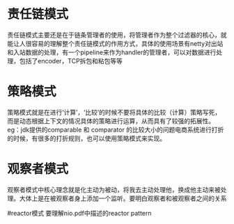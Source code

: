 # 责任链模式
责任链模式主要还是在于链条管理者的使用，将管理者作为整个过滤器的核心，就能让人很容易的理解整个责任链模式的作用方式，具体的使用场景有netty对出站和入站数据的处理，有一个pipeline来作为handler的管理者，可以对数据进行处理，包括了encoder，TCP拆包和粘包等等





# 策略模式
策略模式就是在进行‘计算’，‘比较’的时候不要将具体的比较（计算）策略写死，而是动态根据上下文的情况具体的策略进行运算，从而具有了较强的拓展性。<br>
	eg：jdk提供的comparable<E> 和 comparator<E> 的比较大小的问题电商系统进行打折的时候，有很多的打折规则，也可以使用策略模式来实现。

# 观察者模式
观察者模式中核心理念就是化主动为被动，将我去主动处理他，换成他主动来被处理。大体上是在被观察者身上添加一个监听。要明白观察者和被观察者之间的关系

#reactor模式
要理解nio.pdf中描述的reactor pattern
